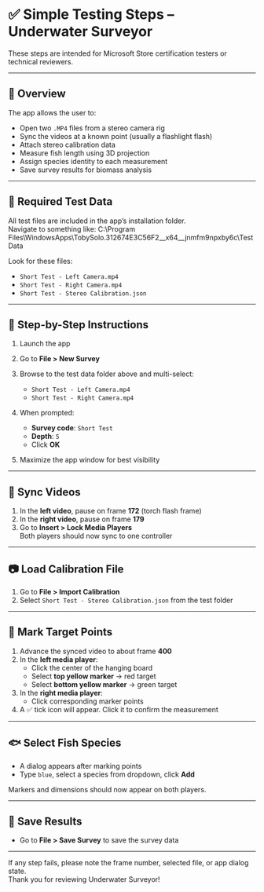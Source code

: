 # ✅ Simple Testing Steps – Underwater Surveyor

These steps are intended for Microsoft Store certification testers or technical reviewers.

---

## 🧭 Overview

The app allows the user to:
- Open two `.MP4` files from a stereo camera rig
- Sync the videos at a known point (usually a flashlight flash)
- Attach stereo calibration data
- Measure fish length using 3D projection
- Assign species identity to each measurement
- Save survey results for biomass analysis

---

## 📂 Required Test Data

All test files are included in the app’s installation folder.  
Navigate to something like:
C:\Program Files\WindowsApps\TobySolo.312674E3C56F2_<version>_x64__jnmfm9npxby6c\TestData


Look for these files:
- `Short Test - Left Camera.mp4`
- `Short Test - Right Camera.mp4`
- `Short Test - Stereo Calibration.json`

---

## 🧪 Step-by-Step Instructions

1. Launch the app
2. Go to **File > New Survey**
3. Browse to the test data folder above and multi-select:
   - `Short Test - Left Camera.mp4`
   - `Short Test - Right Camera.mp4`
4. When prompted:
   - **Survey code**: `Short Test`
   - **Depth**: `5`
   - Click **OK**

5. Maximize the app window for best visibility

---

## 🔁 Sync Videos

1. In the **left video**, pause on frame **172** (torch flash frame)
2. In the **right video**, pause on frame **179**
3. Go to **Insert > Lock Media Players**  
   Both players should now sync to one controller

---

## 📷 Load Calibration File

1. Go to **File > Import Calibration**
2. Select `Short Test - Stereo Calibration.json` from the test folder

---

## 🎯 Mark Target Points

1. Advance the synced video to about frame **400**
2. In the **left media player**:
   - Click the center of the hanging board
   - Select **top yellow marker** → red target
   - Select **bottom yellow marker** → green target
3. In the **right media player**:
   - Click corresponding marker points
4. A ✅ tick icon will appear. Click it to confirm the measurement

---

## 🐟 Select Fish Species

- A dialog appears after marking points
- Type `blue`, select a species from dropdown, click **Add**

Markers and dimensions should now appear on both players.

---

## 💾 Save Results

- Go to **File > Save Survey** to save the survey data

---

If any step fails, please note the frame number, selected file, or app dialog state.  
Thank you for reviewing Underwater Surveyor!
